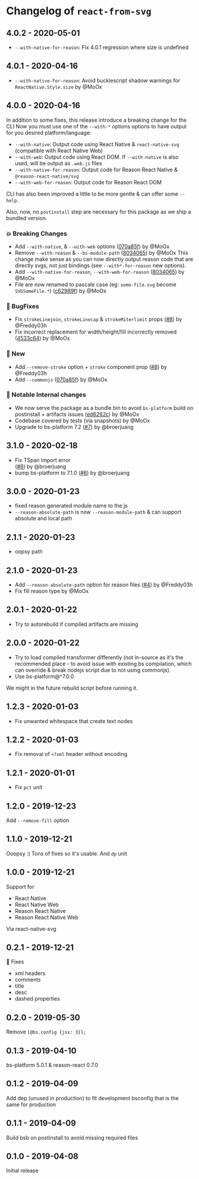 # Changelog of `react-from-svg`

## 4.0.2 - 2020-05-01

- `--with-native-for-reason`: Fix 4.0.1 regression where size is undefined

## 4.0.1 - 2020-04-16

- `--with-native-for-reason`: Avoid bucklescript shadow warnings for
  `ReactNative.Style.size` by @MoOx

## 4.0.0 - 2020-04-16

In addition to some fixes, this release introduce a breaking change for the CLI
Now you must use one of the `--with-*` options options to have output for you
desired platform/language:

- `--with-native`: Output code using React Native & `react-native-svg`
  (compatible with React Native Web)
- `--with-web`: Output code using React DOM. If `--with-native` is also used,
  will be output as `.web.js` files
- `--with-native-for-reason`: Output code for Reason React Native &
  `@reason-react-native/svg`
- `--with-web-for-reason`: Output code for Reason React DOM

CLI has also been improved a little to be more gentle & can offer some `--help`.

Also, now, no `postinstall` step are necessary for this package as we ship a
bundled version.

### 💥 Breaking Changes

- Add `--with-native`, & `--with-web` options
  ([070a85f](https://github.com/MoOx/react-from-svg/commit/070a85f)) by @MoOx
- Remove `--with-reason` & `--bs-module-path`
  ([8034065](https://github.com/MoOx/react-from-svg/commit/8034065)) by @MoOx
  This change make sense as you can now directly output reason code that are
  directly svgs, not just bindings (see `--with*-for-reason` new options).
- Add `--with-native-for-reason`, `--with-web-for-reason`
  ([8034065](https://github.com/MoOx/react-from-svg/commit/8034065)) by @MoOx
- File are now renamed to pascale case (eg: `some-file.svg` become
  `SVGSomeFile.*`)
  ([c62989f](https://github.com/MoOx/react-from-svg/commit/c62989f)) by @MoOx

### 🐛 BugFixes

- Fix `strokeLinejoin`, `strokeLinecap` & `strokeMiterlimit` props
  ([#8](https://github.com/MoOx/react-from-svg/pull/8)) by @Freddy03h
- Fix incorrect replacement for width/height/fill incorrectly removed
  ([4533c64](https://github.com/MoOx/react-from-svg/commit/4533c64)) by @MoOx

### 🎉 New

- Add `--remove-stroke` option + `stroke` component prop
  ([#8](https://github.com/MoOx/react-from-svg/pull/8)) by @Freddy03h
- Add `--commonjs`
  ([070a85f](https://github.com/MoOx/react-from-svg/commit/070a85f)) by @MoOx

### 🚧 Notable Internal changes

- We now serve the package as a bundle bin to avoid `bs-platform` build on
  postinstall + artifacts issues
  ([ed6262c](https://github.com/MoOx/react-from-svg/commit/ed6262c)) by @MoOx
- Codebase covered by tests (via snapshots) by @MoOx
- Upgrade to bs-platform 7.2
  ([#7](https://github.com/MoOx/react-from-svg/pull/7)) by @broerjuang

## 3.1.0 - 2020-02-18

- Fix TSpan import error  
  ([#6](https://github.com/MoOx/react-from-svg/pull/6)) by @broerjuang
- bump bs-platform to 7.1.0
  ([#6](https://github.com/MoOx/react-from-svg/pull/6)) by @broerjuang

## 3.0.0 - 2020-01-23

- fixed reason generated module name to the js
- `--reason-absolute-path` is now `--reason-module-path` & can support absolute
  and local path

## 2.1.1 - 2020-01-23

- oopsy path

## 2.1.0 - 2020-01-23

- Add `--reason-absolute-path` option for reason files
  ([#4](https://github.com/MoOx/react-from-svg/pull/4)) by @Freddy03h
- Fix fill reason type by @MoOx

## 2.0.1 - 2020-01-22

- Try to autorebuild if compiled artifacts are missing

## 2.0.0 - 2020-01-22

- Try to load compiled transformer differently (not in-source as it's the
  recommended place - to avoid issue with existing bs compilation, which can
  override & break nodejs script due to not using commonjs).
- Use bs-platform@^7.0.0

We might in the future rebuild script before running it.

## 1.2.3 - 2020-01-03

- Fix unwanted whitespace that create text nodes

## 1.2.2 - 2020-01-03

- Fix removal of `<?xml` header without encoding

## 1.2.1 - 2020-01-01

- Fix `pct` unit

## 1.2.0 - 2019-12-23

Add `--remove-fill` option

## 1.1.0 - 2019-12-21

Ooopsy :) Tons of fixes so it's usable. And `dp` unit

## 1.0.0 - 2019-12-21

Support for

- React Native
- React Native Web
- Reason React Native
- Reason React Native Web

Via react-native-svg

## 0.2.1 - 2019-12-21

🥳 Fixes

- xml headers
- comments
- title
- desc
- dashed properties

## 0.2.0 - 2019-05-30

Remove `[@bs.config {jsx: 3}];`

## 0.1.3 - 2019-04-10

bs-platform 5.0.1 & reason-react 0.7.0

## 0.1.2 - 2019-04-09

Add dep (unused in production) to fit development bsconfig that is the same for
production

## 0.1.1 - 2019-04-09

Build bsb on postinstall to avoid missing required files

## 0.1.0 - 2019-04-08

Initial release
